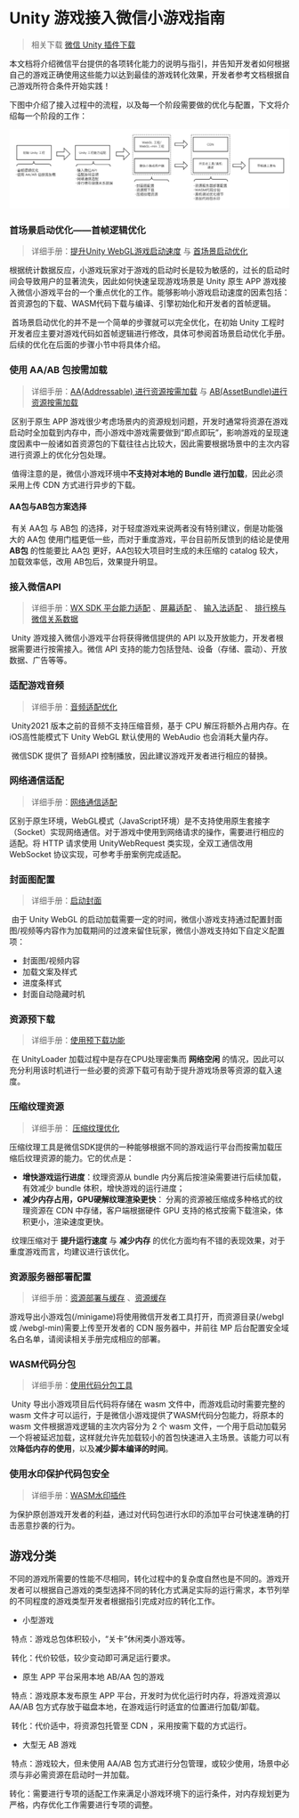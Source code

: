# Unity 游戏接入微信小游戏指南

> 相关下载 [微信 Unity 插件下载](https://game.weixin.qq.com/cgi-bin/gamewxagwasmsplitwap/getunityplugininfo?download=1)

​		本文档将介绍微信平台提供的各项转化能力的说明与指引，并告知开发者如何根据自己的游戏正确使用这些能力以达到最佳的游戏转化效果，开发者参考文档根据自己游戏所符合条件开始实践！

​		下图中介绍了接入过程中的流程，以及每一个阶段需要做的优化与配置，下文将介绍每一个阶段的工作：

![guide01](../image/guide/guide01.png)

### 首场景启动优化——首帧逻辑优化

> 详细手册：[提升Unity WebGL游戏启动速度]() 与 [首场景启动优化]()

​		根据统计数据反应，小游戏玩家对于游戏的启动时长是较为敏感的，过长的启动时间会导致用户的显著流失，因此如何快速呈现游戏场景是 Unity 原生 APP 游戏接入微信小游戏平台的一个重点优化的工作。能够影响小游戏启动速度的因素包括：首资源包的下载、WASM代码下载与编译、引擎初始化和开发者的首帧逻辑。

​		首场景启动优化的并不是一个简单的步骤就可以完全优化，在初始 Unity 工程时开发者应主要对游戏代码如首帧逻辑进行修改，具体可参阅首场景启动优化手册。后续的优化在后面的步骤小节中将具体介绍。



### 使用 AA/AB 包按需加载

> 详细手册：[AA(Addressable) 进行资源按需加载]() 与 [AB(AssetBundle)进行资源按需加载]()

​		区别于原生 APP 游戏很少考虑场景内的资源规划问题，开发时通常将资源在游戏启动时全加载到内存中，而小游戏中游戏需要做到“即点即玩”，影响游戏的呈现速度因素中一般诸如首资源包的下载往往占比较大，因此需要根据场景中的主次内容进行资源上的优化分包处理。

​		值得注意的是，微信小游戏环境中**不支持对本地的 Bundle 进行加载**，因此必须采用上传 CDN 方式进行异步的下载。

#### AA包与AB包方案选择

​		有关 AA包 与 AB包 的选择，对于轻度游戏来说两者没有特别建议，倒是功能强大的 AA包 使用门槛更低一些，而对于重度游戏，平台目前所反馈到的结论是使用 **AB包** 的性能要比 AA包 更好，AA包较大项目时生成的未压缩的 catalog 较大，加载效率低，改用 AB包后，效果提升明显。



### 接入微信API

> 详细手册：[WX SDK 平台能力适配]() 、[屏幕适配]() 、 [输入法适配]() 、 [排行榜与微信关系数据]()

​		Unity 游戏接入微信小游戏平台将获得微信提供的 API 以及开放能力，开发者根据需要进行按需接入。微信 API 支持的能力包括登陆、设备（存储、震动）、开放数据、广告等等。



### 适配游戏音频

> 详细手册：[音频适配优化]()

​		Unity2021 版本之前的音频不支持压缩音频，基于 CPU 解压将额外占用内存。在iOS高性能模式下 Unity WebGL 默认使用的 WebAudio 也会消耗大量内存。

​		微信SDK 提供了 音频API 控制播放，因此建议游戏开发者进行相应的替换。



### 网络通信适配

> 详细手册：[网络通信适配]()

​		区别于原生环境，WebGL模式（JavaScript环境）是不支持使用原生套接字（Socket）实现网络通信。对于游戏中使用到网络请求的操作，需要进行相应的适配。将 HTTP 请求使用 UnityWebRequest 类实现，全双工通信改用 WebSocket 协议实现，可参考手册案例完成适配。



### 封面图配置

> 详细手册：[启动封面]()

​		由于 Unity WebGL 的启动加载需要一定的时间，微信小游戏支持通过配置封面图/视频等内容作为加载期间的过渡来留住玩家，微信小游戏支持如下自定义配置项：

- 封面图/视频内容
- 加载文案及样式
- 进度条样式
- 封面自动隐藏时机



### 资源预下载

> 详细手册：[使用预下载功能]()

​		在 UnityLoader 加载过程中是存在CPU处理密集而 **网络空闲** 的情况，因此可以充分利用该时机进行一些必要的资源下载可有助于提升游戏场景等资源的载入速度。



### 压缩纹理资源

> 详细手册： [压缩纹理优化]() 

​		压缩纹理工具是微信SDK提供的一种能够根据不同的游戏运行平台而按需加载压缩后纹理资源的能力。它的优点是：

- **增快游戏运行进度**：纹理资源从 bundle 内分离后按渲染需要进行后续加载，有效减少 bundle 体积，增快游戏的运行进度；
- **减少内存占用，GPU硬解纹理渲染更快**： 分离的资源被压缩成多种格式的纹理资源在 CDN 中存储，客户端根据硬件 GPU 支持的格式按需下载渲染，体积更小，渲染速度更快。

​		纹理压缩对于 **提升运行速度** 与 **减少内存** 的优化方面均有不错的表现效果，对于重度游戏而言，均建议进行该优化。



### 资源服务器部署配置

> 详细手册：[资源部署与缓存]() 、[资源缓存]()

​		游戏导出小游戏包(/minigame)将使用微信开发者工具打开，而资源目录(/webgl 或 /webgl-min)需要上传至开发者的 CDN 服务器中，并前往 MP 后台配置安全域名白名单，请阅读相关手册完成相应的部署。



### WASM代码分包

> 详细手册：[使用代码分包工具]()

​		Unity 导出小游戏项目后代码将存储在 wasm 文件中，而游戏启动时需要完整的 wasm 文件才可以运行，于是微信小游戏提供了WASM代码分包能力，将原本的 wasm 文件根据游戏逻辑的主次内容分为 2 个 wasm 文件，一个用于启动加载另一个将被延迟加载，这样就允许先加载较小的首包快速进入主场景。该能力可以有效**降低内存的使用**，以及**减少脚本编译的时间**。



### 使用水印保护代码包安全

> 详细手册：[WASM水印插件]()

​		为保护原创游戏开发者的利益，通过对代码包进行水印的添加平台可快速准确的打击恶意抄袭的行为。



## 游戏分类

​		不同的游戏所需要的性能不尽相同，转化过程中的复杂度自然也是不同的。游戏开发者可以根据自己游戏的类型选择不同的转化方式满足实际的运行需求，本节列举的不同程度的游戏类型开发者根据指引完成对应的转化工作。

- 小型游戏

​		特点：游戏总包体积较小，“关卡”休闲类小游戏等。

​		转化：代价较低，较少变动即可满足运行要求。

- 原生 APP 平台采用本地 AB/AA 包的游戏

​		特点：游戏原本发布原生 APP 平台，开发时为优化运行时内存，将游戏资源以 AA/AB 包方式存放于磁盘本地，在游戏运行时适宜的位置进行加载/卸载。

​		转化：代价适中，将资源包托管至 CDN ，采用按需下载的方式运行。

- 大型无 AB 游戏

​		特点：游戏较大，但未使用 AA/AB 包方式进行分包管理，或较少使用，场景中必须与非必需资源在启动时一并加载。

​		转化：需要进行专项的适配工作来满足小游戏环境下的运行条件，对内存规划更为严格，内存优化工作需要进行专项的调整。



